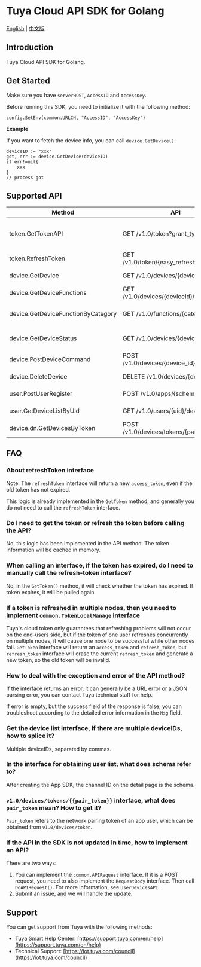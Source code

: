 # Tuya Cloud API SDK for Golang

[English](README.md) | [中文版](README_cn.md)

## Introduction

Tuya Cloud API SDK for Golang.

## Get Started

Make sure you have `serverHOST`, `AccessID` and `AccessKey`.

Before running this SDK, you need to initialize it with the following method:

```
config.SetEnv(common.URLCN, "AccessID", "AccessKey")
```

**Example**

If you want to fetch the device info, you can call `device.GetDevice()`:

```
deviceID := "xxx"
got, err := device.GetDevice(deviceID)
if err!=nil{
    xxx
}
// process got
```

## Supported API

|  Method                   | API                                               | Description  |
|  ----                     | ----                                              | ----  |
| token.GetTokenAPI         | GET  /v1.0/token?grant_type=1                     | [Get access_token with simple method](https://developer.tuya.com/en/docs/iot/open-api/api-reference/authorization/oauth-management) |
| token.RefreshToken     | GET  /v1.0/token/{easy_refresh_token}           | [Refresh token](https://developer.tuya.com/en/docs/iot/open-api/api-reference/authorization/oauth-management) |
| device.GetDevice          | GET  /v1.0/devices/{device_id}                  | [Get device details](https://developer.tuya.com/en/docs/iot/open-api/api-reference/smart-home-devices-management/device-management) |
| device.GetDeviceFunctions | GET  /v1.0/devices/{deviceId}/functions | [Get function list](https://developer.tuya.com/en/docs/iot/open-api/api-reference/smart-home-devices-management/device-control) |
| device.GetDeviceFunctionByCategory | GET  /v1.0/functions/{category} | [Get function list by category](https://developer.tuya.com/en/docs/iot/open-api/api-reference/smart-home-devices-management/device-control) |
| device.GetDeviceStatus | GET  /v1.0/devices/{device_id}/status           | [Get device data point details](https://developer.tuya.com/en/docs/iot/open-api/api-reference/smart-home-devices-management/device-control) |
| device.PostDeviceCommand | POST  /v1.0/devices/{device_id}/commands        | [Send device command](https://developer.tuya.com/en/docs/iot/open-api/api-reference/smart-home-devices-management/device-control) |
| device.DeleteDevice | DELETE  /v1.0/devices/{device_id} | [Remove device](https://developer.tuya.com/en/docs/iot/open-api/api-reference/smart-home-devices-management/device-management) |
| user.PostUserRegister   | POST  /v1.0/apps/{schema}/user | [User registration](https://developer.tuya.com/en/docs/iot/open-api/api-reference/smart-home-family-management/user-management) |
| user.GetDeviceListByUid | GET /v1.0/users/{uid}/devices | [Get deice list by user ID   ](https://developer.tuya.com/en/docs/iot/open-api/api-reference/smart-home-devices-management/device-management) |
| device.dn.GetDevicesByToken | POST  /v1.0/devices/tokens/{pair_token}         | [Get device list by token](https://developer.tuya.com/en/docs/iot/open-api/api-reference/smart-home-devices-management/paring-management) |


## FAQ

### About refreshToken interface

Note: The `refreshToken` interface will return a new `access_token`, even if the old token has not expired.

This logic is already implemented in the `GetToken` method, and generally you do not need to call the `refreshToken` interface.

### Do I need to get the token or refresh the token before calling the API?

No, this logic has been implemented in the API method. The token information will be cached in memory.

### When calling an interface, if the token has expired, do I need to manually call the refresh-token interface?

No, in the `GetToken()` method, it will check whether the token has expired. If token expires, it will be pulled again.

### If a token is refreshed in multiple nodes, then you need to implement `common.TokenLocalManage` interface 

Tuya's cloud token only guarantees that refreshing problems will not occur on the end-users side, but if the token of one user refreshes concurrently on multiple nodes, it will cause one node to be successful while other nodes fail. `GetToken` interface will return an `access_token` and `refresh_token`, but `refresh_token` interface will erase the current `refresh_token` and generate a new token, so the old token will be invalid.

### How to deal with the exception and error of the API method?

If the interface returns an error, it can generally be a URL error or a JSON parsing error, you can contact Tuya technical staff for help.

If error is empty, but the success field of the response is false, you can troubleshoot according to the detailed error information in the `Msg` field.

### Get the device list interface, if there are multiple deviceIDs, how to splice it?

Multiple deviceIDs, separated by commas.

### In the interface for obtaining user list, what does schema refer to?

After creating the App SDK, the channel ID on the detail page is the schema.

### `v1.0/devices/tokens/{{pair_token}}` interface, what does `pair_token` mean? How to get it?

`Pair_token` refers to the network pairing token of an app user, which can be obtained from `v1.0/devices/token`.

### If the API in the SDK is not updated in time, how to implement an API?

There are two ways:

1. You can implement the `common.APIRequest` interface. If it is a POST request, you need to also implement the `RequestBody` interface. Then call `DoAPIRequest()`. For more information, see `UserDevicesAPI`.
2. Submit an issue, and we will handle the update.


## Support

You can get support from Tuya with the following methods:

- Tuya Smart Help Center: [https://support.tuya.com/en/help](https://support.tuya.com/en/help)
- Technical Support: [https://iot.tuya.com/council](https://iot.tuya.com/council)

